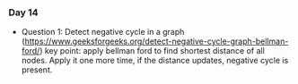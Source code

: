 ### Day 14

- Question 1: Detect negative cycle in a graph (https://www.geeksforgeeks.org/detect-negative-cycle-graph-bellman-ford/)
key point: apply bellman ford to find shortest distance of all nodes. Apply it one more time, if the distance updates, negative cycle is present.